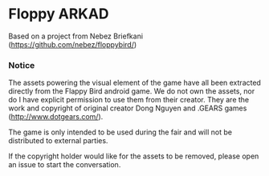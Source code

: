 # Floppy ARKAD

Based on a project from Nebez Briefkani (https://github.com/nebez/floppybird/)

### Notice

The assets powering the visual element of the game have all been extracted directly from the Flappy Bird android game. We do not own the assets, nor do I have explicit permission to use them from their creator. They are the work and copyright of original creator Dong Nguyen and .GEARS games (http://www.dotgears.com/).

The game is only intended to be used during the fair and will not be distributed to external parties.

If the copyright holder would like for the assets to be removed, please open an issue to start the conversation.
